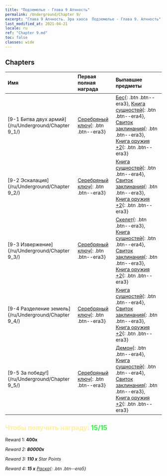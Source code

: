 ```yaml
---
title: "Подземелье - Глава 9 Алчность"
permalink: /Underground/Chapter 9/
excerpt: "Глава 9 Алчность. Эра хаоса  Подземелье - Глава 9. Алчность"
last_modified_at: 2021-04-21
locale: ru
ref: "Chapter 9.md"
toc: false
classes: wide
---
```


## Chapters

  | Имя |  Первая полная награда | Выпавшие предметы |
  |:------------|:------------|:------------| 
  | [9-1 Битва двух армий](/ru/Underground/Chapter 9_1/) | [Серебряный ключ](/ru/Items/con_693/){: .btn .btn--era3} | [Бес](/ru/Items/unt_226/){: .btn .btn--era3}, [Книга сущностей](/ru/Items/mat_39/){: .btn .btn--era4}, [Свиток заклинания](/ru/Items/con_694/){: .btn .btn--era3}, [Книга оружия +2](/ru/Items/mat_32/){: .btn .btn--era3} |
  | [9-2 Эскалация](/ru/Underground/Chapter 9_2/) | [Серебряный ключ](/ru/Items/con_693/){: .btn .btn--era3} | [Книга сущностей](/ru/Items/mat_39/){: .btn .btn--era4}, [Свиток заклинания](/ru/Items/con_694/){: .btn .btn--era3}, [Книга оружия +2](/ru/Items/mat_32/){: .btn .btn--era3} |
  | [9-3 Извержение](/ru/Underground/Chapter 9_3/) | [Серебряный ключ](/ru/Items/con_693/){: .btn .btn--era3} | [Скелет](/ru/Items/unt_208/){: .btn .btn--era3}, [Книга сущностей](/ru/Items/mat_39/){: .btn .btn--era4}, [Свиток заклинания](/ru/Items/con_694/){: .btn .btn--era3}, [Книга оружия +2](/ru/Items/mat_32/){: .btn .btn--era3} |
  | [9-4 Разделение земель](/ru/Underground/Chapter 9_4/) | [Серебряный ключ](/ru/Items/con_693/){: .btn .btn--era3} | [Книга сущностей](/ru/Items/mat_39/){: .btn .btn--era4}, [Свиток заклинания](/ru/Items/con_694/){: .btn .btn--era3}, [Книга оружия +2](/ru/Items/mat_32/){: .btn .btn--era3} |
  | [9-5 За победу!](/ru/Underground/Chapter 9_5/) | [Серебряный ключ](/ru/Items/con_693/){: .btn .btn--era3} | [Демон](/ru/Items/unt_229/){: .btn .btn--era4}, [Книга сущностей](/ru/Items/mat_39/){: .btn .btn--era4}, [Свиток заклинания](/ru/Items/con_694/){: .btn .btn--era3}, [Книга оружия +2](/ru/Items/mat_32/){: .btn .btn--era3} |


## <span style="color: #ffeea0">Чтобы получить награду: </span><span style="color: #27f73a">15/15</span>

 Reward 1:  **400x** <i class="fas fa-gem"/>

 Reward 2:  **80000x** <i class="fas fa-coins"/>

 Reward 3: **110 x** Star Points

 Reward 4: **15 x** [Раска](/ru/Items/her_384/){: .btn .btn--era5}

